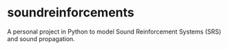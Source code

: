 # soundreinforcements
A personal project in Python to model Sound Reinforcement Systems (SRS) and sound propagation.
